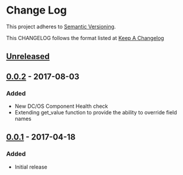 # Change Log
This project adheres to [Semantic Versioning](http://semver.org/).

This CHANGELOG follows the format listed at [Keep A Changelog](http://keepachangelog.com/)

## [Unreleased]

## [0.0.2] - 2017-08-03
### Added
- New DC/OS Component Health check
- Extending get_value function to provide the ability to override field names
## [0.0.1] - 2017-04-18

### Added
- Initial release


[Unreleased]: https://github.com/sensu-plugins/sensu-plugins-dcos/compare/0.0.2...HEAD
[0.0.2]: https://github.com/sensu-plugins/sensu-plugins-dcos/compare/0.0.1...0.0.2
[0.0.1]:https://github.com/sensu-plugins/sensu-plugins-dcos/compare/9c72afb596622f6c1a51f95281f52bd53791ede9...0.0.1
